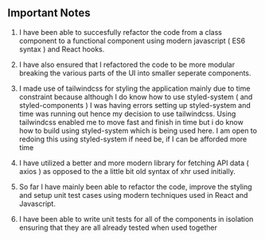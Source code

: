 ## Important Notes 
1) I have been able to succesfully refactor the code from a class component to a functional component using modern javascript ( ES6 syntax ) and React hooks.


2) I have also ensured that I refactored the code to be more modular breaking the various parts of the UI into smaller seperate components.


3) I made use of tailwindcss for styling the application mainly due to time constraint because although I do know how to use styled-system ( and styled-components ) I was having errors setting up styled-system and time was running out hence my decision to use tailwindcss. Using tailwindcss enabled me to move fast and finish in time but i do know how to build using styled-system which is being used here. I am open to redoing this using styled-system if need be, if I can be afforded more time
   
4) I have utilized a better and more modern library for fetching API data ( axios ) as opposed to the a little bit old syntax of xhr used initially.


5) So far I have mainly been able to refactor the code, improve the styling and setup unit test cases using modern techniques used in React and Javascript.


6) I have been able to write unit tests for all of the components in isolation ensuring that they are all already tested when used together